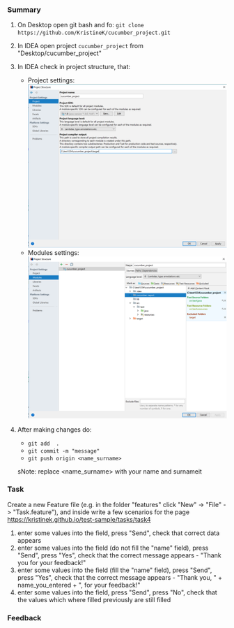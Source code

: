 ### Summary
1. On Desktop open git bash and fo: `git clone https://github.com/KristineK/cucumber_project.git`
2. In IDEA open project `cucumber_project` from "Desktop/cucumber_project"
3. In IDEA check in project structure, that:
   * Project settings:
   ![Alt text](project_settings.png?raw=true "Project Settings")
   * Modules settings:
   ![Alt text](module_settings.png?raw=true "Module Settings")
4. After making changes do:
   * `git add  .`
   * `git commit -m "message"`
   *  `git push origin <name_surname>` 
   
   sNote: replace <name_surname> with your name and surnameit 

### Task
Create a new Feature file (e.g. in the folder "features" click "New" -> "File" -> "Task.feature"), and inside write a few scenarios for the page https://kristinek.github.io/test-sample/tasks/task4 
1) enter some values into the field, press "Send", check that correct data appears
2) enter some values into the field (do not fill the "name" field), press "Send", press "Yes", check that the correct message appears - "Thank you for your feedback!"
3) enter some values into the field (fill the "name" field), press "Send", press "Yes", check that the correct message appears - "Thank you, " + name_you_entered + ", for your feedback!"
4) enter some values into the field, press "Send", press "No", check that the values which where filled previously are still filled

### Feedback
